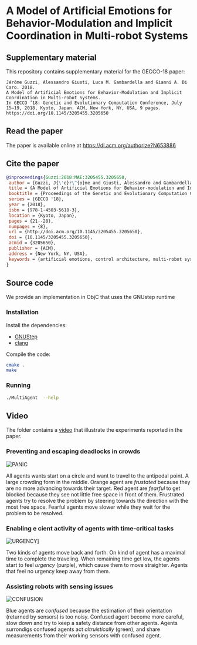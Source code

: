 # A Model of Artificial Emotions for Behavior-Modulation and Implicit Coordination in Multi-robot Systems
## Supplementary material


This repository contains supplementary material for the GECCO-18 paper:

```
Jérôme Guzzi, Alessandro Giusti, Luca M. Gambardella and Gianni A. Di Caro. 2018. 
A Model of Artificial Emotions for Behavior-Modulation and Implicit Coordination in Multi-robot Systems. 
In GECCO ’18: Genetic and Evolutionary Computation Conference, July 15–19, 2018, Kyoto, Japan. ACM, New York, NY, USA, 9 pages. 
https://doi.org/10.1145/3205455.3205650
```

## Read the paper

The paper is available online at https://dl.acm.org/authorize?N653886

## Cite the paper

```bibtex
@inproceedings{Guzzi:2018:MAE:3205455.3205650,
 author = {Guzzi, J{\'e}r\^{o}me and Giusti, Alessandro and Gambardella, Luca M. and Di Caro, Gianni A.},
 title = {A Model of Artificial Emotions for Behavior-modulation and Implicit Coordination in Multi-robot Systems},
 booktitle = {Proceedings of the Genetic and Evolutionary Computation Conference},
 series = {GECCO '18},
 year = {2018},
 isbn = {978-1-4503-5618-3},
 location = {Kyoto, Japan},
 pages = {21--28},
 numpages = {8},
 url = {http://doi.acm.org/10.1145/3205455.3205650},
 doi = {10.1145/3205455.3205650},
 acmid = {3205650},
 publisher = {ACM},
 address = {New York, NY, USA},
 keywords = {artificial emotions, control architecture, multi-robot system},
} 
```

## Source code

We provide an implementation in ObjC that uses the GNUstep runtime

### Installation

Install the dependencies:
  - [GNUStep](http://www.gnustep.org)
  - [clang](https://clang.llvm.org)

Compile the code:
```bash
cmake .
make
```

### Running
```bash
./MultiAgent  --help
```

## Video

The folder contains a [video](https://raw.githubusercontent.com/jeguzzi/artificial-emotions/master/video/video.mov) that illustrate the experiments reported in the paper.

### Preventing and escaping deadlocks in crowds


![PANIC](https://raw.githubusercontent.com/jeguzzi/artificial-emotions/master/video/panic.png)


All agents wants start on a circle and want to travel to the antipodal point. A large crowding form in the middle. Orange agent are _frustated_ because they are no more advancing towards their target. Red agent are _fearful_ to get blocked because they see not little free space in front of them. Frustrated agents try to resolve the problem by steering towards the direction with the most free space. Fearful agents move slower while they wait for the problem to be resolved.

### Enabling e cient activity of agents with time-critical tasks

![URGENCY](https://raw.githubusercontent.com/jeguzzi/artificial-emotions/master/video/urgency.png)]

Two kinds of agents move back and forth. On kind of agent has a maximal time to complete the traveling. When remaining time get low, the agents start to feel _urgency_ (purple), which cause them to move straighter. Agents that feel no urgency keep away from them.

### Assisting robots with sensing issues

![CONFUSION](https://raw.githubusercontent.com/jeguzzi/artificial-emotions/master/video/confusion.png)

  Blue agents are _confused_ because the estimation of their orientation (returned by sensors) is too noisy.
  Confused agent become more careful, slow down and try to keep a safety distance from other agents.
  Agents surrondigs confused agents act _altruistically_ (green), and share measurements from their working sensors with confused agent.
